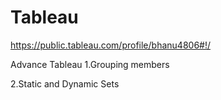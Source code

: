 # Tableau

https://public.tableau.com/profile/bhanu4806#!/

Advance Tableau
1.Grouping members

2.Static and Dynamic Sets

